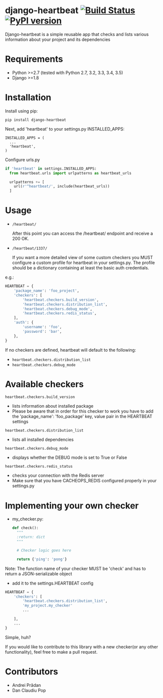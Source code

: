 # django-heartbeat  [![Build Status](https://travis-ci.org/pbs/django-heartbeat.svg?branch=master)](https://travis-ci.org/pbs/django-heartbeat) [![PyPI version](https://badge.fury.io/py/django-heartbeat.svg)](https://badge.fury.io/py/django-heartbeat)

Django-heartbeat is a simple reusable app that checks and lists various information
about your project and its dependencies

# Requirements

* Python >=2.7 (tested with Python 2.7, 3.2, 3.3, 3.4, 3.5)
* Django >=1.8

# Installation

Install using pip:
```
pip install django-heartbeat
```

Next, add 'heartbeat' to your settings.py INSTALLED_APPS:
```
INSTALLED_APPS = (
  ...
  'heartbeat',
)
```

Configure urls.py

```Python
if 'heartbeat' in settings.INSTALLED_APPS:
  from heartbeat.urls import urlpatterns as heartbeat_urls

  urlpatterns += [
    url(r'^heartbeat/', include(heartbeat_urls))
  ]
```

# Usage
- `/heartbeat/`

  After this point you can access the /heartbeat/ endpoint and receive a 200 OK.


- `/heartbeat/1337/`

  If you want a more detailed view of some custom checkers you MUST configure a
custom profile for heartbeat in your settings.py. The profile should be
a dictionary containing at least the basic auth credentials.

e.g.:

```Python
HEARTBEAT = {
    'package_name': 'foo_project',
    'checkers': [
        'heartbeat.checkers.build_version',
        'heartbeat.checkers.distribution_list',
        'heartbeat.checkers.debug_mode',
        'heartbeat.checkers.redis_status',
    ],
    'auth': {
        'username': 'foo',
        'password': 'bar',
    },
}
```

If no checkers are defined, heartbeat will default to the following:
- `heartbeat.checkers.distribution_list`
- `heartbeat.checkers.debug_mode`

# Available checkers

`heartbeat.checkers.build_version`
  - lists information about installed package
  - Please be aware that in order for this checker to work you have to add the
  'package_name': 'foo_package' key, value pair in the HEARTBEAT settings

`heartbeat.checkers.distribution_list`
  - lists all installed dependencies

`heartbeat.checkers.debug_mode`
  - displays whether the DEBUG mode is set to True or False

`heartbeat.checkers.redis_status`
  - checks your connection with the Redis server
  - Make sure that you have CACHEOPS_REDIS configured properly in your settings.py

# Implementing your own checker
- my_checker.py:
  ```Python
  def check():
    """
    :return: dict
    """

    # Checker logic goes here

    return {'ping': 'pong'}
  ```
Note: The function name of your checker MUST be 'check' and has to return a JSON-serializable object

- add it to the settings.HEARTBEAT config
```Python
HEARTBEAT = {
    'checkers': [
        'heartbeat.checkers.distribution_list',
        'my_project.my_checker'
        ...

    ],
    ...
}
```

Simple, huh?

If you would like to contribute to this library with a new checker(or any other
functionality), feel free to make a pull request.


# Contributors
- Andrei Prădan
- Dan Claudiu Pop
